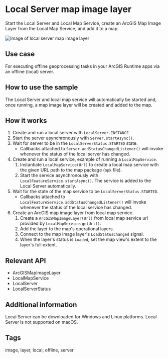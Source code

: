 # Local Server map image layer

Start the Local Server and Local Map Service, create an ArcGIS Map Image Layer from the Local Map Service, and add it to a map.

![Image of local server map image layer](screenshot.png)

## Use case

For executing offline geoprocessing tasks in your ArcGIS Runtime apps via an offline (local) server.

## How to use the sample

The Local Server and local map service will automatically be started and, once running, a map image layer will be created and added to the map.

## How it works

1. Create and run a local server with `LocalServer.INSTANCE`.
2. Start the server asynchronously with `Server.startAsync()`.
3. Wait for server to be in the  `LocalServerStatus.STARTED` state.
   * Callbacks attached to `Server.addStatusChangedListener()` will invoke whenever the status of the local server has changed.
4. Create and run a local service, example of running a `LocalMapService`.
    1. Instantiate `LocalMapService(Url)` to create a local map service with the given URL path to the map package (`mpk` file).
    2. Start the service asynchronously with `LocalFeatureService.startAsync()`. The service is added to the Local Server automatically.
5. Wait for the state of the map service to be `LocalServerStatus.STARTED`. 
   * Callbacks attached to `LocalFeatureService.addStatusChangedListener()` will invoke whenever the status of the local service has changed.
6. Create an ArcGIS map image layer from local map service.
   1. Create a `ArcGISMapImageLayer(Url)` from local map service url provided by `LocalMapService.getUrl()`.
   2. Add the layer to the map's operational layers. 
   3. Connect to the map image layer's `LoadStatusChanged` signal.
   4. When the layer's status is `Loaded`, set the map view's extent to the layer's full extent.

## Relevant API

* ArcGISMapImageLayer
* LocalMapService
* LocalServer
* LocalServerStatus

## Additional information

Local Server can be downloaded for Windows and Linux platforms. Local Server is not supported on macOS.

## Tags

image, layer, local, offline, server
